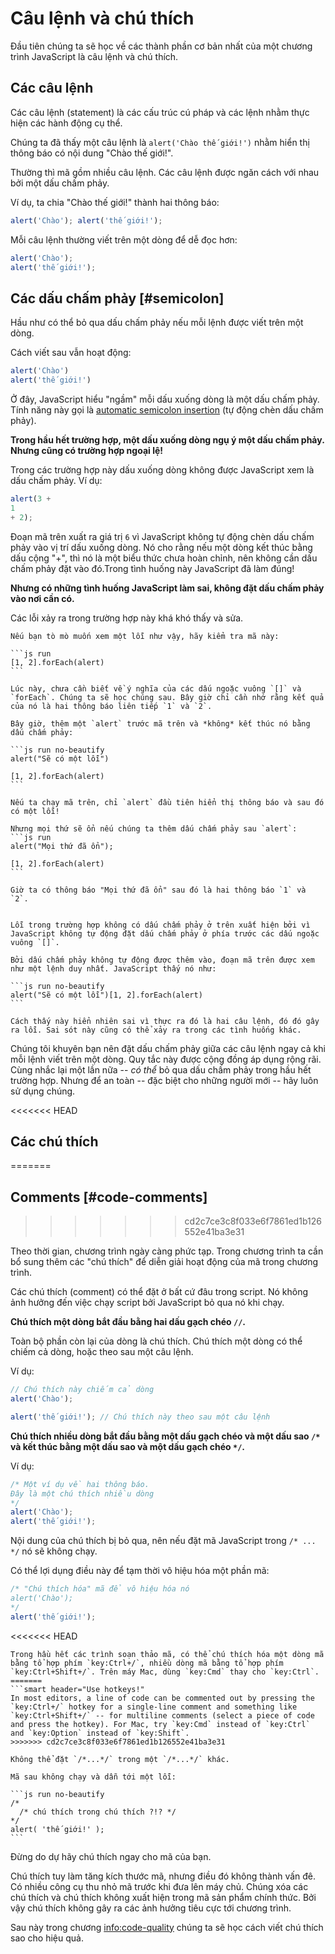 # Câu lệnh và chú thích

Đầu tiên chúng ta sẽ học về các thành phần cơ bản nhất của một chương trình JavaScript là câu lệnh và chú thích.

## Các câu lệnh

Các câu lệnh (statement) là các cấu trúc cú pháp và các lệnh nhằm thực hiện các hành động cụ thể.

Chúng ta đã thấy một câu lệnh là `alert('Chào thế giới!')` nhằm hiển thị thông báo có nội dung "Chào thế giới!".

Thường thì mã gồm nhiều câu lệnh. Các câu lệnh được ngăn cách với nhau bởi một dấu chấm phảy.

Ví dụ, ta chia "Chào thế giới!" thành hai thông báo:

```js run no-beautify
alert('Chào'); alert('thế giới!');
```

Mỗi câu lệnh thường viết trên một dòng để dễ đọc hơn:

```js run no-beautify
alert('Chào');
alert('thế giới!');
```

## Các dấu chấm phảy [#semicolon]

Hầu như có thể bỏ qua dấu chấm phảy nếu mỗi lệnh được viết trên một dòng.

Cách viết sau vẫn hoạt động:

```js run no-beautify
alert('Chào')
alert('thế giới!')
```

Ở đây, JavaScript hiểu "ngầm" mỗi dấu xuống dòng là một dấu chấm phảy. Tính năng này gọi là [automatic semicolon insertion](https://tc39.github.io/ecma262/#sec-automatic-semicolon-insertion) (tự động chèn dấu chấm phảy).

**Trong hầu hết trường hợp, một dấu xuống dòng ngụ ý một dấu chấm phảy. Nhưng cũng có trường hợp ngoại lệ!**

Trong các trường hợp này dấu xuống dòng không được JavaScript xem là dấu chấm phảy. Ví dụ:

```js run no-beautify
alert(3 +
1
+ 2);
```

Đoạn mã trên xuất ra giá trị `6` vì JavaScript không tự động chèn dấu chấm phảy vào vị trí dấu xuống dòng. Nó cho rằng nếu một dòng kết thúc bằng dấu cộng "+", thì nó là một biểu thức chưa hoàn chỉnh, nên không cần dấu chấm phảy đặt vào đó.Trong tình huống này JavaScript đã làm đúng!

**Nhưng có những tình huống JavaScript làm sai, không đặt dấu chấm phảy vào nơi cần có.**

Các lỗi xảy ra trong trường hợp này khá khó thấy và sửa.

````smart header="Một ví dụ về lỗi"
Nếu bạn tò mò muốn xem một lỗi như vậy, hãy kiểm tra mã này:

```js run
[1, 2].forEach(alert)
```

Lúc này, chưa cần biết về ý nghĩa của các dấu ngoặc vuông `[]` và `forEach`. Chúng ta sẽ học chúng sau. Bây giờ chỉ cần nhớ rằng kết quả của nó là hai thông báo liên tiếp `1` và `2`.

Bây giờ, thêm một `alert` trước mã trên và *không* kết thúc nó bằng dấu chấm phảy:

```js run no-beautify
alert("Sẽ có một lỗi")

[1, 2].forEach(alert)
```

Nếu ta chạy mã trên, chỉ `alert` đầu tiên hiển thị thông báo và sau đó có một lỗi!

Nhưng mọi thứ sẽ ổn nếu chúng ta thêm dấu chấm phảy sau `alert`:
```js run
alert("Mọi thứ đã ổn");

[1, 2].forEach(alert)  
```

Giờ ta có thông báo "Mọi thứ đã ổn" sau đó là hai thông báo `1` và `2`.


Lỗi trong trường hợp không có dấu chấm phảy ở trên xuất hiện bởi vì JavaScript không tự động đặt dấu chấm phảy ở phía trước các dấu ngoặc vuông `[]`.

Bởi dấu chấm phảy không tự động được thêm vào, đoạn mã trên được xem như một lệnh duy nhất. JavaScript thấy nó như:

```js run no-beautify
alert("Sẽ có một lỗi")[1, 2].forEach(alert)
```

Cách thấy này hiển nhiên sai vì thực ra đó là hai câu lệnh, đó đó gây ra lỗi. Sai sót này cũng có thể xảy ra trong các tình huống khác.
````

Chúng tôi khuyên bạn nên đặt dấu chấm phảy giữa các câu lệnh ngay cả khi mỗi lệnh viết trên một dòng. Quy tắc này được cộng đồng áp dụng rộng rãi. Cùng nhắc lại một lần nữa -- *có thể* bỏ qua dấu chấm phảy trong hầu hết trường hợp. Nhưng để an toàn -- đặc biệt cho những người mới -- hãy luôn sử dụng chúng.

<<<<<<< HEAD
## Các chú thích
=======
## Comments [#code-comments]
>>>>>>> cd2c7ce3c8f033e6f7861ed1b126552e41ba3e31

Theo thời gian, chương trình ngày càng phức tạp. Trong chương trình ta cần bổ sung thêm các "chú thích" để diễn giải hoạt động của mã trong chương trình.

Các chú thích (comment) có thể đặt ở bất cứ đâu trong script. Nó không ảnh hưởng đến việc chạy script bởi JavaScript bỏ qua nó khi chạy.

**Chú thích một dòng bắt đầu bằng hai dấu gạch chéo `//`.**

Toàn bộ phần còn lại của dòng là chú thích. Chú thích một dòng có thể chiếm cả dòng, hoặc theo sau một câu lệnh.

Ví dụ:
```js run
// Chú thích này chiếm cả dòng
alert('Chào');

alert('thế giới!'); // Chú thích này theo sau một câu lệnh
```

**Chú thích nhiều dòng bắt đầu bằng một dấu gạch chéo và một dấu sao <code>/&#42;</code> và kết thúc bằng một dấu sao và một dấu gạch chéo <code>&#42;/</code>.**

Ví dụ:

```js run
/* Một ví dụ về hai thông báo.
Đây là một chú thích nhiều dòng
*/
alert('Chào');
alert('thế giới!');
```

Nội dung của chú thích bị bỏ qua, nên nếu đặt mã JavaScript trong <code>/&#42; ... &#42;/</code> nó sẽ không chạy.

Có thể lợi dụng điều này để tạm thời vô hiệu hóa một phần mã:

```js run
/* "Chú thích hóa" mã để vô hiệu hóa nó
alert('Chào');
*/
alert('thế giới!');
```

<<<<<<< HEAD
```smart header="Dùng phím tắt!"
Trong hầu hết các trình soạn thảo mã, có thể chú thích hóa một dòng mã bằng tổ hợp phím `key:Ctrl+/`, nhiều dòng mã bằng tổ hợp phím `key:Ctrl+Shift+/`. Trên máy Mac, dùng `key:Cmd` thay cho `key:Ctrl`.
=======
```smart header="Use hotkeys!"
In most editors, a line of code can be commented out by pressing the `key:Ctrl+/` hotkey for a single-line comment and something like `key:Ctrl+Shift+/` -- for multiline comments (select a piece of code and press the hotkey). For Mac, try `key:Cmd` instead of `key:Ctrl` and `key:Option` instead of `key:Shift`.
>>>>>>> cd2c7ce3c8f033e6f7861ed1b126552e41ba3e31
```

````warn header="Không được phép đặt một chú thích trong một chú thích khác (nested comment)!"
Không thể đặt `/*...*/` trong một `/*...*/` khác.

Mã sau không chạy và dẫn tới một lỗi:

```js run no-beautify
/*
  /* chú thích trong chú thích ?!? */
*/
alert( 'thế giới!' );
```
````

Đừng do dự hãy chú thích ngay cho mã của bạn.

Chú thích tuy làm tăng kích thước mã, nhưng điều đó không thành vấn đê. Có nhiều công cụ thu nhỏ mã trước khi đưa lên máy chủ. Chúng xóa các chú thích và chú thích không xuất hiện trong mã sản phẩm chính thức. Bởi vậy chú thích không gây ra các ảnh hưởng tiêu cực tới chương trình.

Sau này trong chương <info:code-quality> chúng ta sẽ học cách viết chú thích sao cho hiệu quả.
